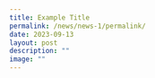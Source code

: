 ```yaml
---
title: Example Title
permalink: /news/news-1/permalink/
date: 2023-09-13
layout: post
description: ""
image: ""
---
```

